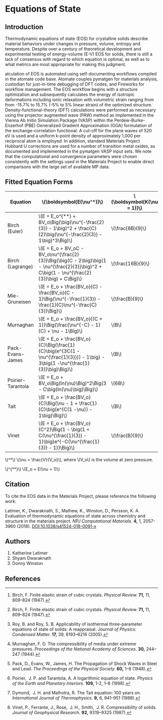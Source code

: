# Equations of State

## Introduction

Thermodynamic equations of state (EOS) for crystalline solids describe
material behaviors under changes in pressure, volume, entropy and
temperature. Despite over a century of theoretical development and
experimental testing of energy-volume (E-V) EOS for solids, there is
still a lack of consensus with regard to which equation is optimal, as 
well as to what metrics are most appropriate for making this
judgment.

alculation of EOS is automated using self-documenting workflows
compiled in the atomate code base. Atomate couples pymatgen for materials
analysis, custodian for just-in-time debugging of DFT codes, and
Fireworks for workflow management. The EOS workflow begins with a
structure optimization and subsequently calculates the energy of
isotropic deformations including ionic relaxation with volumetric strain
ranging from from -15.7% to 15.7% (-5% to 5% linear strain) of the
optimized structure. Density-functional-theory (DFT) calculations were
performed as necessary using the projector augmented wave (PAW) method
as implemented in the Vienna Ab Initio Simulation Package (VASP) within
the Perdew-Burke-Enzerhof (PBE) Generalized Gradient Approximation (GGA)
formulation of the exchange-correlation functional. A cut-off for the
plane waves of 520 eV is used and a uniform k-point density of
approximately 1,000 per reciprocal atom is employed. In addition,
standard Materials Project Hubbard U corrections are used for a number
of transition metal oxides, as documented and implemented in the
pymatgen VASP input sets. We note that the computational and convergence
parameters were chosen consistently with the settings used in the
Materials Project to enable direct comparisons with the large set of
available MP data.

## Fitted Equation Forms

| **Equation** | **\\(\boldsymbol{E(\nu^*)}\\)** | **\\(\boldsymbol{K(\nu = 1)}\\)** | **\\(\boldsymbol{K'(\nu = 1)}\\)** | **Ref**  
|------------|----------------------------------|-----------------------------------|---------------------------------------|-------------
| Birch (Euler) |  \\(E = E_o^{**} + BV_o\Big(\big(\nu^{-\frac{2}{3}} - 1\big)^2 +   \frac{C}{2}\big(\nu^{-\frac{2}{3}} - 1\big)^3\Big)\\) | \\(\frac{8B}{9}\\) | \\(C + 4\\) | [^1]  
| Birch (Lagrange) | \\(E = E_o + BV_oC - BV_o\nu^{\frac{2}{3}}\Big(\big(C - 2\big)\big(1 - \nu^{\frac{2}{3}}\big)^2 + C\big(1 - \nu^{\frac{2}{3}}\big) + C\Big)\\) | \\(\frac{16B}{9}\\) | \\(C - 2\\) | [^1]  
| Mie-Gruneisen | \\(E = E_o + \frac{BV_o}{C} - \frac{BV_o}{C - 1}\Big(\nu^{-\frac{1}{3}} -  \frac{1}{C}\nu^{-\frac{C}{3}}\Big)\\) | \\(\frac{B}{9}\\) | \\(\frac{7 + C}{3}\\) | [^2]  
| Murnaghan | \\(E = E_o + \frac{BV_o}{(C + 1)}\Big(\frac{\nu^{-C} - 1}{C} + \nu - 1\Big)\\) | \\(B\\) | \\(C + 1\\) | [^3] 
| Pack-Evans-James | \\(E = E_o + \frac{BV_o}{C}\Big(\frac{1}{C}\big(e^{3C(1 - \nu^{\frac{1}{3}})} - 1\big) - 3\big(1  -\nu^{\frac{1}{3}}\big)\Big)\\) | \\(B\\) | \\(C + 1\\) | [^4] 
| Poirier-Tarantola | \\(E = E_o + BV_o\Big(ln(\nu)\Big)^2\Big(3 - C\big(ln(\nu)\big)\Big)\\) | \\(6B\\) | \\(C + 2\\) | [^5]  
| Tait | \\(E =  E_o + \frac{BV_o}{C}\Big(\nu - 1 + \frac{1}{C}\big(e^{C(1 -\nu)} - 1\big)\Big)\\) | \\(B\\) | \\(C - 1\\) | [^6]
| Vinet | \\(E = E_o + \frac{BV_o}{C^2}\Big(1 - \big(1 + C(\nu^{\frac{1}{3}} -   1)\big)e^{-C(\nu^{\frac{1}{3}} - 1)}\Big)\\) | \\(\frac{B}{9}\\) | \\(\frac{2}{3}C + 1\\) | [^7] 

\\(^*\\) \\(\nu = \frac{V}{V_o}\\), where \\(V_o\\) is the volume at zero pressure.  

\\(^{**}\\) \\(E_o = E(\nu = 1)\\)

## Citation

To cite the EOS data in the Materials Project, please reference the following work:

Latimer, K., Dwaraknath, S., Mathew, K., Winston, D., Persson, K. A.
Evaluation of thermodynamic equations of state across chemistry and structure in the materials project.
*NPJ Computational Materials.* **4,** 1, 2057-3960 (2018).
[DOI:10.1038/s41524-018-0091-x](https://doi.org/10.1038/s41524-018-0091-x)

## Authors

1.  Katherine Latimer
2.  Shyam Dwaraknath
3.  Donny Winston

## References

[^1]: Birch, F. Finite elastic strain of cubic crystals. *Physical
Review.* **71,** 11, 809–824 (1947).

[^2]: Roy, B. and Roy, S. B. Applicability of isothermal three-parameter
equations of state of solids: A reappraisal. *Journal of Physics:
Condensed Matter.* **17,** 39, 6193–6216 (2005).

[^3]: Murnaghan, F. D. The compressibility of media under extreme pressures.
*Proceedings of the National Academy of Sciences.* **30,**
244–247 (1944).

[^4]: Pack, D., Evans, W., James, H. The Propagation of Shock Waves in Steel
and Lead. *The Proceedings of the Physical Society.*
**60,** 1–8 (1948).

[^5]: Poirier,  J. P. and Tarantola, A. A logarithmic equation of state.
*Physics of the Earth and Planetary Interiors.* **109,**
1-2, 1–8 (1998).

[^6]: Dymond,  J. H. and Malhotra, R. The Tait equation: 100 years on.
*International Journal of Thermophysics.* **9,** 6, 941–951
(1988).

[^7]: Vinet, P., Ferrante, J., Rose,  J. H., Smith,  J. R. Compressibility of
solids. *Journal of Geophysical Research.* **92,**
9319–9325 (1987).
